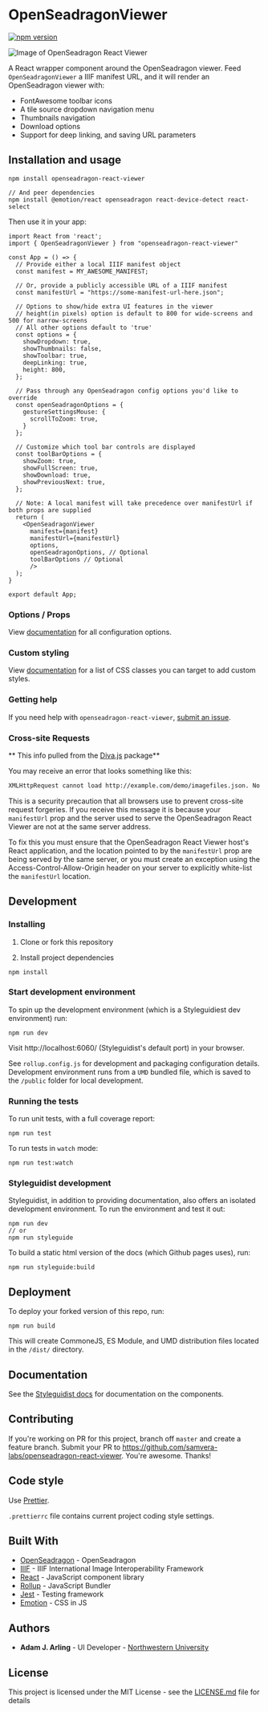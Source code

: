 # OpenSeadragonViewer

[![npm version](https://badge.fury.io/js/openseadragon-react-viewer.svg)](https://badge.fury.io/js/openseadragon-react-viewer)

![Image of OpenSeadragon React Viewer](https://i.imgur.com/6PbYcbE.jpg)

A React wrapper component around the OpenSeadragon viewer. Feed `OpenSeadragonViewer` a IIIF manifest URL, and it will render an OpenSeadragon viewer with:

- FontAwesome toolbar icons
- A tile source dropdown navigation menu
- Thumbnails navigation
- Download options
- Support for deep linking, and saving URL parameters

## Installation and usage

```
npm install openseadragon-react-viewer

// And peer dependencies
npm install @emotion/react openseadragon react-device-detect react-select
```

Then use it in your app:

```
import React from 'react';
import { OpenSeadragonViewer } from "openseadragon-react-viewer"

const App = () => {
  // Provide either a local IIIF manifest object
  const manifest = MY_AWESOME_MANIFEST;

  // Or, provide a publicly accessible URL of a IIIF manifest
  const manifestUrl = "https://some-manifest-url-here.json";

  // Options to show/hide extra UI features in the viewer
  // height(in pixels) option is default to 800 for wide-screens and 500 for narrow-screens
  // All other options default to 'true'
  const options = {
    showDropdown: true,
    showThumbnails: false,
    showToolbar: true,
    deepLinking: true,
    height: 800,
  };

  // Pass through any OpenSeadragon config options you'd like to override
  const openSeadragonOptions = {
    gestureSettingsMouse: {
      scrollToZoom: true,
    }
  };

  // Customize which tool bar controls are displayed
  const toolBarOptions = {
    showZoom: true,
    showFullScreen: true,
    showDownload: true,
    showPreviousNext: true,
  };

  // Note: A local manifest will take precedence over manifestUrl if both props are supplied
  return (
    <OpenSeadragonViewer
      manifest={manifest}
      manifestUrl={manifestUrl}
      options,
      openSeadragonOptions, // Optional
      toolBarOptions // Optional
      />
  );
}

export default App;
```

### Options / Props

View [documentation](https://samvera-labs.github.io/openseadragon-react-viewer/) for all configuration options.

### Custom styling

View [documentation](https://samvera-labs.github.io/openseadragon-react-viewer/) for a list of CSS classes you can target to add custom styles.

### Getting help

If you need help with `openseadragon-react-viewer`, [submit an issue](https://github.com/samvera-labs/openseadragon-react-viewer/issues).

### Cross-site Requests

** This info pulled from the [Diva.js](https://github.com/ddmal/diva.js) package**

You may receive an error that looks something like this:

```bash
XMLHttpRequest cannot load http://example.com/demo/imagefiles.json. No 'Access-Control-Allow-Origin' header is present on the requested resource. Origin 'http://localhost:8000' is therefore not allowed access.
```

This is a security precaution that all browsers use to prevent cross-site request forgeries. If you receive this message it is because your `manifestUrl` prop and the server used to serve the OpenSeadragon React Viewer are not at the same server address.

To fix this you must ensure that the OpenSeadragon React Viewer host's React application, and the location pointed to by the `manifestUrl` prop are being served by the same server, or you must create an exception using the Access-Control-Allow-Origin header on your server to explicitly white-list the `manifestUrl` location.

## Development

### Installing

1. Clone or fork this repository

2. Install project dependencies

```
npm install
```

### Start development environment

To spin up the development environment (which is a Styleguidiest dev environment) run:

```
npm run dev
```

Visit http://localhost:6060/ (Styleguidist's default port) in your browser.

See `rollup.config.js` for development and packaging configuration details. Development environment runs from a `UMD` bundled file, which is saved to the `/public` folder for local development.

### Running the tests

To run unit tests, with a full coverage report:

```
npm run test
```

To run tests in `watch` mode:

```
npm run test:watch
```

### Styleguidist development

Styleguidist, in addition to providing documentation, also offers an isolated development environment. To run the environment and test it out:

```
npm run dev
// or
npm run styleguide
```

To build a static html version of the docs (which Github pages uses), run:

```
npm run styleguide:build
```

## Deployment

To deploy your forked version of this repo, run:

```
npm run build
```

This will create CommoneJS, ES Module, and UMD distribution files located in the `/dist/` directory.

## Documentation

See the [Styleguidist docs](https://samvera-labs.github.io/openseadragon-react-viewer/) for documentation on the components.

## Contributing

If you're working on PR for this project, branch off `master` and create a feature branch. Submit your PR to https://github.com/samvera-labs/openseadragon-react-viewer. You're awesome. Thanks!

## Code style

Use [Prettier](https://prettier.io/).

`.prettierrc` file contains current project coding style settings.

## Built With

- [OpenSeadragon](https://openseadragon.github.io/) - OpenSeadragon
- [IIIF](https://iiif.io/) - IIIF International Image Interoperability Framework
- [React](https://reactjs.org/) - JavaScript component library
- [Rollup](https://rollupjs.org/) - JavaScript Bundler
- [Jest](https://jestjs.io/) - Testing framework
- [Emotion](https://emotion.sh/) - CSS in JS

## Authors

- **Adam J. Arling** - UI Developer - [Northwestern University](https://github.com/adamjarling)

## License

This project is licensed under the MIT License - see the [LICENSE.md](LICENSE.md) file for details
